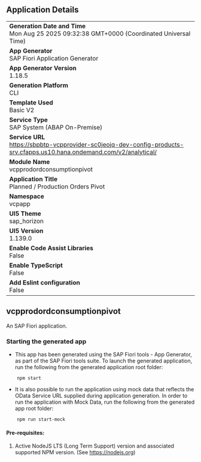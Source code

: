 ## Application Details
|               |
| ------------- |
|**Generation Date and Time**<br>Mon Aug 25 2025 09:32:38 GMT+0000 (Coordinated Universal Time)|
|**App Generator**<br>SAP Fiori Application Generator|
|**App Generator Version**<br>1.18.5|
|**Generation Platform**<br>CLI|
|**Template Used**<br>Basic V2|
|**Service Type**<br>SAP System (ABAP On-Premise)|
|**Service URL**<br>https://sbpbtp-vcpprovider-sc0jeojq-dev-config-products-srv.cfapps.us10.hana.ondemand.com/v2/analytical/|
|**Module Name**<br>vcpprodordconsumptionpivot|
|**Application Title**<br>Planned / Production Orders Pivot|
|**Namespace**<br>vcpapp|
|**UI5 Theme**<br>sap_horizon|
|**UI5 Version**<br>1.139.0|
|**Enable Code Assist Libraries**<br>False|
|**Enable TypeScript**<br>False|
|**Add Eslint configuration**<br>False|

## vcpprodordconsumptionpivot

An SAP Fiori application.

### Starting the generated app

-   This app has been generated using the SAP Fiori tools - App Generator, as part of the SAP Fiori tools suite.  To launch the generated application, run the following from the generated application root folder:

```
    npm start
```

- It is also possible to run the application using mock data that reflects the OData Service URL supplied during application generation.  In order to run the application with Mock Data, run the following from the generated app root folder:

```
    npm run start-mock
```

#### Pre-requisites:

1. Active NodeJS LTS (Long Term Support) version and associated supported NPM version.  (See https://nodejs.org)


